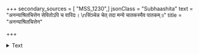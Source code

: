 +++
secondary_sources = [ "MSS_1230",]
jsonClass = "Subhaashita"
text = "अनन्याश्रितचित्तेन सेवितोऽपि च वारिदः।  \nसिंञ्चेन्न चेत् तदा मन्ये चातकस्यैव पातकम्॥"
title = "अनन्याश्रितचित्तेन"

+++

<details><summary>Text</summary>

अनन्याश्रितचित्तेन सेवितोऽपि च वारिदः।  
सिंञ्चेन्न चेत् तदा मन्ये चातकस्यैव पातकम्॥
</details>
